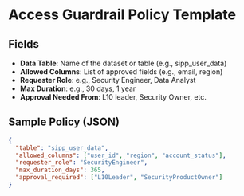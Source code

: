 # Access Guardrail Policy Template

## Fields
- **Data Table**: Name of the dataset or table (e.g., sipp_user_data)
- **Allowed Columns**: List of approved fields (e.g., email, region)
- **Requester Role**: e.g., Security Engineer, Data Analyst
- **Max Duration**: e.g., 30 days, 1 year
- **Approval Needed From**: L10 leader, Security Owner, etc.

## Sample Policy (JSON)
```json
{
  "table": "sipp_user_data",
  "allowed_columns": ["user_id", "region", "account_status"],
  "requester_role": "SecurityEngineer",
  "max_duration_days": 365,
  "approval_required": ["L10Leader", "SecurityProductOwner"]
}
